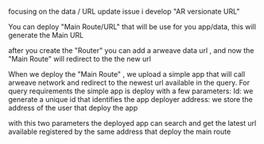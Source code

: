 focusing on the data / URL update issue i develop "AR versionate URL"

You can deploy "Main Route/URL" that will be use for you app/data, this will generate the Main URL

after you create the "Router" you can add a arweave data url  , and now the "Main Route" will redirect to the the new url


When we deploy the "Main Route" , we upload a simple app that will call arweave network and redirect to the newest url available in the query. For query requirements the simple app is deploy with a few parameters:
Id: we generate a unique id that identifies the app
deployer address: we store the address of the user that deploy the app

with this two parameters the deployed app can search and get the latest url available registered by the same address that deploy the main route


